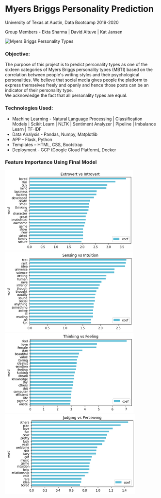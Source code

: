 #   Myers Briggs Personality Prediction

University of Texas at Austin, Data Bootcamp 2019-2020

Group Members - Ekta Sharma | David Altuve | Kat Jansen

![Myers Briggs Personality Types](static/images/personality_types.jpg)

### Objective: 

The purpose of this project is to predict personality types as one of the sixteen categories of Myers Briggs personality types (MBTI) based on the correlation between people's writing styles and their psychological personalities. We believe that social media gives people the platform to express themselves freely and openly and hence those posts can be an indicator of their personality type.  
We acknowledge the fact that all personality types are equal. 

### Technologies Used:

*   Machine Learning - Natural Language Processing | Classification Models | Scikit Learn | NLTK | Sentiment Analyzer | Pipeline | Imbalance Learn | TF-IDF
*   Data Analysis - Pandas, Numpy, Matplotlib
*   APP – Flask, Python
*   Templates – HTML, CSS, Bootstrap
*   Deployment - GCP (Google Cloud Platform), Docker

### Feature Importance Using Final Model

![EorI](static/images/extrovert_vs_introvert.png)    ![SorN](static/images/sensing_vs_intuition.png)
![TorF](static/images/thinking_vs_feeling.png)       ![JorP](static/images/judging_vs_perceiving.png)
